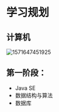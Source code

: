 # 学习规划



## 计算机

![1571647451925](学习规划.assets/1571647451925.png)





## 第一阶段：

- Java SE
- 数据结构与算法
- 数据库